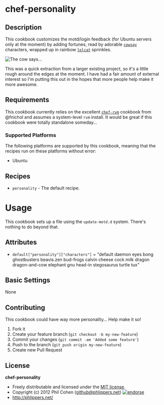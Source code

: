 # chef-personality

## Description

This cookbook customizes the motd/login feedback (for Ubuntu servers only at the moment) by adding fortunes, read by adorable [`cowsay`](http://www.nog.net/~tony/warez/cowsay.shtml) characters, wrapped up in rainbow [`lolcat`](https://github.com/busyloop/lolcat) sprinkles.

![The cow says...](https://img.skitch.com/20120428-r3365hcrqrjbdhh1nyccan4giw.png)

This was a quick extraction from a larger existing project, so it's a little rough around the edges at the moment. I have had a fair amount of external interest so I'm putting this out in the hopes that more people help make it more awesome. 


## Requirements

This cookbook currently relies on the excellent [`chef-rvm`](https://github.com/fnichol/chef-rvm) cookbook from @fnichol and assumes a system-level `rvm` install. It would be great if this cookbook were totally standalone someday...


### Supported Platforms

The following platforms are supported by this cookbook, meaning that the recipes run on these platforms without error:

* Ubuntu


## Recipes

* `personality` - The default recipe.

# Usage

This cookbook sets up a file using the `update-motd.d` system. There's nothing to do beyond that.


## Attributes

* `default["personality"]["characters"]` = "default daemon eyes bong ghostbusters beavis.zen bud-frogs calvin cheese cock milk dragon dragon-and-cow elephant gnu head-in stegosaurus turtle tux"


## Basic Settings

None


## Contributing

This cookbook could have way more personality... Help make it so!

1. Fork it
2. Create your feature branch (`git checkout -b my-new-feature`)
3. Commit your changes (`git commit -am 'Added some feature'`)
4. Push to the branch (`git push origin my-new-feature`)
5. Create new Pull Request


## License

**chef-personality**

* Freely distributable and licensed under the [MIT license](http://phlipper.mit-license.org/2012/license.html).
* Copyright (c) 2012 Phil Cohen (github@phlippers.net) [![endorse](http://api.coderwall.com/phlipper/endorsecount.png)](http://coderwall.com/phlipper)
* http://phlippers.net/
